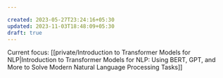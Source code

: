 ```yaml
---

created: 2023-05-27T23:24:16+05:30
updated: 2023-11-03T18:48:09+05:30
draft: true
---
```


Current focus: [[private/Introduction to Transformer Models for NLP|Introduction to Transformer Models for NLP: Using BERT, GPT, and More to Solve Modern Natural Language Processing Tasks]]


